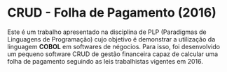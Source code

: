 # CRUD - Folha de Pagamento (2016)

Este é um trabalho apresentado na disciplina de PLP (Paradigmas de Linguagens de Programação) cujo objetivo é demonstrar a utilização da linguagem **COBOL** em softwares de négocios. Para isso, foi desenvolvido um pequeno software CRUD de gestão financeira capaz de calcular uma folha de pagamento seguindo as leis trabalhistas vigentes em 2016.